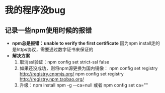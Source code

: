# 我的程序没bug
## 记录一些npm使用时候的报错

* **npm总是报错：unable to verify the first certificate**
  因为npm install走的是https协议，需要通过数字证书来保证的
* **解决方案**
  1. 取消ssl验证：npm config set strict-ssl false
  2. 如果还没成功，则将npm源更换为国内镜像：
      npm config set registry http://registry.cnpmjs.org/
      npm config set registry http://registry.npm.taobao.org/
  3. 升级：npm install npm -g --ca=null 或者 npm config set ca=""